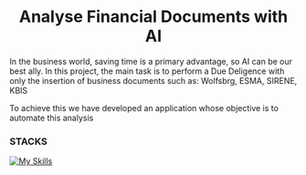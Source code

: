 
<h1 align="center">Analyse Financial Documents with AI</h1>

<p>In the business world, saving time is a primary advantage, so AI can be our best ally.
In this project, the main task is to perform a Due Deligence with only the insertion of business documents such as: Wolfsbrg, ESMA, SIRENE, KBIS</p>
<p>To achieve this we have developed an application whose objective is to automate this analysis</p>

<h3>STACKS</h3>

[![My Skills](https://skills.thijs.gg/icons?i=react,django,aws)](https://skills.thijs.gg)
